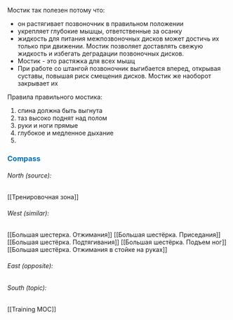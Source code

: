 Мостик так полезен потому что:
- он растягивает позвоночник в правильном положении 
- укрепляет глубокие мышцы, ответственные за осанку
- жидкость для питания межпозвоночных дисков может достичь их только при движении. Мостик позволяет доставлять свежую жидкость и избегать деградации позвоночных дисков.
- Мостик - это растяжка для всех мышц
- При работе со штангой позвоночник выгибается вперед, открывая суставы, повышая риск смещения дисков. Мостик же наоборот закрывает их

Правила правильного мостика:
1) спина должна быть выгнута
2) таз высоко поднят над полом
3) руки и ноги прямые
4) глубокое и медленное дыхание
5) 




### <span style="color:#0070c0">Compass</span>
###### North (source):
[[Тренировочная зона]]

###### West (similar):
[[Большая шестерка. Отжимания]]
[[Большая шестёрка. Приседания]]
[[Большая шестёрка. Подтягивания]]
[[Большая шестёрка. Подъем ног]]
[[Большая шестёрка. Отжимания в стойке на руках]]


###### East (opposite):

###### South (topic):
[[Training MOC]]
